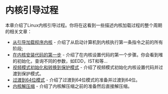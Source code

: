 # 内核引导过程

本章介绍了Linux内核引导过程。你将在这看到一些描述内核加载过程的整个周期的相关文章：

* [从引导加载程序内核](http://xinqiu.gitbooks.io/linux-inside-zh/content/Booting/index.html/linux-bootstrap-1.html) - 介绍了从启动计算机到内核执行第一条指令之前的所有阶段;
* [在内核安装代码的第一步](http://xinqiu.gitbooks.io/linux-inside-zh/content/Booting/linux-bootstrap-2.html) - 介绍了在内核设置代码的第一个步骤。你会看到堆的初始化，查询不同的参数，如EDD，IST和等...
* [视频模式初始化和转换到保护模式](http://xinqiu.gitbooks.io/linux-inside-zh/content/Booting/linux-bootstrap-3.html) - 介绍了视频模式初始化内核设置代码并过渡到保护模式。
* [过渡到64位模式](http://xinqiu.gitbooks.io/linux-inside-zh/content/Booting/linux-bootstrap-4.html) - 介绍了过渡到64位模式的准备并过渡到64位。
* [内核解压缩](http://xinqiu.gitbooks.io/linux-inside-zh/content/Booting/linux-bootstrap-5.html) - 介绍了内核解压缩之前的准备然后直接解压缩。

